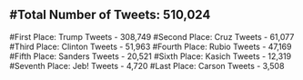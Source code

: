 #Total Number of Tweets: 510,024 
---
#First Place: Trump Tweets - 308,749
#Second Place: Cruz Tweets - 61,077
#Third Place: Clinton Tweets - 51,963
#Fourth Place: Rubio Tweets - 47,169
#Fifth Place: Sanders Tweets - 20,521
#Sixth Place: Kasich Tweets - 12,319
#Seventh Place: Jeb! Tweets - 4,720
#Last Place: Carson Tweets - 3,508
